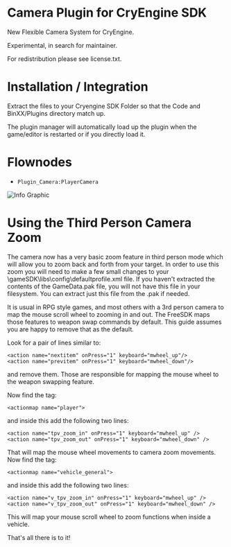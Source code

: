 Camera Plugin for CryEngine SDK
===============================
New Flexible Camera System for CryEngine.

Experimental, in search for maintainer.

For redistribution please see license.txt.

Installation / Integration
==========================
Extract the files to your Cryengine SDK Folder so that the Code and BinXX/Plugins directory match up.

The plugin manager will automatically load up the plugin when the game/editor is restarted or if you directly load it.

Flownodes
=========
* ```Plugin_Camera:PlayerCamera```

![Info Graphic](https://raw.github.com/hendrikp/Plugin_Camera/master/readme.png)

Using the Third Person Camera Zoom
==================================

The camera now has a very basic zoom feature in third person mode which will allow you to zoom back and forth from your target.
In order to use this zoom you will need to make a few small changes to your <game>\gameSDK\libs\config\defaultprofile.xml file.
If you haven't extracted the contents of the GameData.pak file, you will not have this file in your filesystem. You can extract just
this file from the .pak if needed.

It is usual in RPG style games, and most others with a 3rd person camera to map the mouse scroll wheel to zooming in and out. The FreeSDK
maps those features to weapon swap commands by default. This guide assumes you are happy to remove that as the default.

Look for a pair of lines similar to:

	<action name="nextitem" onPress="1" keyboard="mwheel_up"/>
	<action name="previtem" onPress="1" keyboard="mwheel_down"/>

and remove them. Those are responsible for mapping the mouse wheel to the weapon swapping feature.

Now find the tag:

	<actionmap name="player">

and inside this add the following two lines:

	<action name="tpv_zoom_in" onPress="1" keyboard="mwheel_up" />
	<action name="tpv_zoom_out" onPress="1" keyboard="mwheel_down" />

That will map the mouse wheel movements to camera zoom movements. Now find the tag:

	<actionmap name="vehicle_general">

and inside this add the following two lines:

	<action name="v_tpv_zoom_in" onPress="1" keyboard="mwheel_up" />
	<action name="v_tpv_zoom_out" onPress="1" keyboard="mwheel_down" />

This will map your mouse scroll wheel to zoom functions when inside a vehicle.

That's all there is to it!
